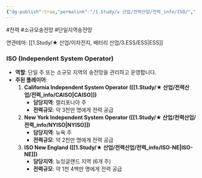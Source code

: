 ```yaml
---
{"dg-publish":true,"permalink":"/1.Study/★ 산업/전력산업/전력_info/ISO/","created":"2024-11-20T21:02:29.229+09:00","updated":"2025-06-03T20:07:21.866+09:00"}
---
```


#전력 #소규모송전망 #단일지역송전망 


연관테마: [[1.Study/★ 산업/이차전지, 배터리 산업/3.ESS/ESS\|ESS]]

### ISO (Independent System Operator)

- **역할**: 단일 주 또는 소규모 지역의 송전망을 관리하고 운영합니다.
- **주된 플레이어**:
    1. **California Independent System Operator ([[1.Study/★ 산업/전력산업/전력_info/CAISO\|CAISO]])**
        - **담당지역**: 캘리포니아 주
        - **전력규모**: 약 3천만 명에게 전력 공급
    2. **New York Independent System Operator ([[1.Study/★ 산업/전력산업/전력_info/NYISO\|NYISO]])**
        - **담당지역**: 뉴욕 주
        - **전력규모**: 약 2천만 명에게 전력 공급
    3. **ISO New England ([[1.Study/★ 산업/전력산업/전력_info/ISO-NE\|ISO-NE]])**
        - **담당지역**: 뉴잉글랜드 지역 (6개 주)
        - **전력규모**: 약 1천 4백만 명에게 전력 공급